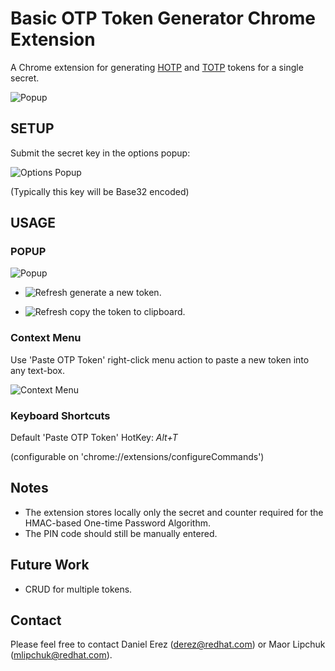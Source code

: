 # Basic OTP Token Generator Chrome Extension
A Chrome extension for generating [HOTP](https://en.wikipedia.org/wiki/HMAC-based_One-time_Password_Algorithm) and [TOTP](https://en.wikipedia.org/wiki/Time-based_One-time_Password_Algorithm) tokens for a single secret.

![Popup](/screenshots/ext_popup.png)

## SETUP
Submit the secret key in the options popup:

![Options Popup](/screenshots/ext_options.png)

(Typically this key will be Base32 encoded)

## USAGE

### POPUP

![Popup](/screenshots/ext_popup_token.png)

* ![Refresh](/screenshots/ext_refresh.png)&nbsp;generate a new token.


* ![Refresh](/screenshots/ext_clippy.png)&nbsp;copy the token to clipboard.

### Context Menu

Use 'Paste OTP Token' right-click menu action to paste a new token into any text-box.

![Context Menu](/screenshots/ext_paste.png)

### Keyboard Shortcuts

Default 'Paste OTP Token' HotKey: <i>Alt+T</i>

(configurable on 'chrome://extensions/configureCommands')

## Notes

* The extension stores locally only the secret and counter required for the HMAC-based One-time Password Algorithm.
* The PIN code should still be manually entered.

## Future Work

* CRUD for multiple tokens.

## Contact

Please feel free to contact Daniel Erez (derez@redhat.com) or Maor Lipchuk (mlipchuk@redhat.com).
